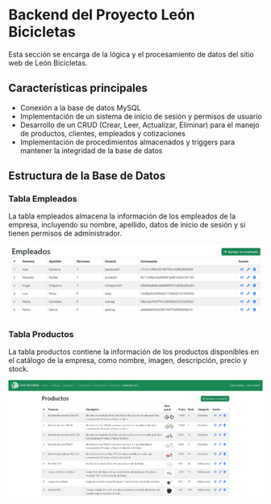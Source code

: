 # Backend del Proyecto León Bicicletas

Esta sección se encarga de la lógica y el procesamiento de datos del sitio web de León Bicicletas.

## Características principales

- Conexión a la base de datos MySQL
- Implementación de un sistema de inicio de sesión y permisos de usuario
- Desarrollo de un CRUD (Crear, Leer, Actualizar, Eliminar) para el manejo de productos, clientes, empleados y cotizaciones
- Implementación de procedimientos almacenados y triggers para mantener la integridad de la base de datos

## Estructura de la Base de Datos

### Tabla Empleados

La tabla empleados almacena la información de los empleados de la empresa, incluyendo su nombre, apellido, datos de inicio de sesión y si tienen permisos de administrador.

![Tabla Empleados](../demo/employees-table.png)

### Tabla Productos

La tabla productos contiene la información de los productos disponibles en el catálogo de la empresa, como nombre, imagen, descripción, precio y stock.

![Tabla Productos](../demo/product-table.png)
